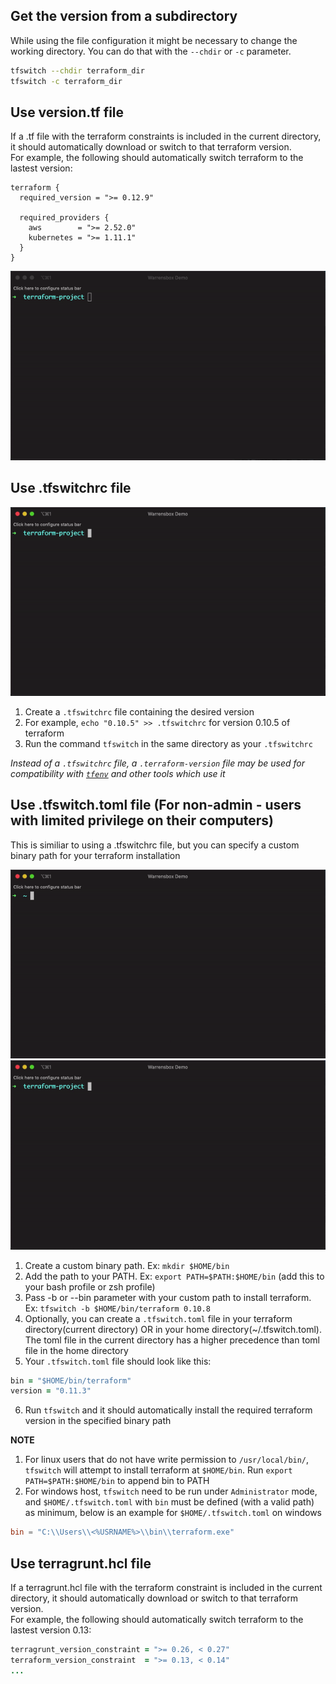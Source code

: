 ## Get the version from a subdirectory

While using the file configuration it might be necessary to change the working directory. You can do that with the `--chdir` or `-c` parameter.

```bash
tfswitch --chdir terraform_dir
tfswitch -c terraform_dir
```

## Use version.tf file

If a .tf file with the terraform constraints is included in the current directory, it should automatically download or switch to that terraform version.  
For example, the following should automatically switch terraform to the lastest version:  

```
terraform {
  required_version = ">= 0.12.9"

  required_providers {
    aws        = ">= 2.52.0"
    kubernetes = ">= 1.11.1"
  }
}
```

![versiontf](../static/versiontf.gif "Use version.tf")

## Use .tfswitchrc file

![tfswitchrc](../static/tfswitch-v6.gif)

1. Create a `.tfswitchrc` file containing the desired version
2. For example, `echo "0.10.5" >> .tfswitchrc` for version 0.10.5 of terraform
3. Run the command `tfswitch` in the same directory as your `.tfswitchrc`

*Instead of a `.tfswitchrc` file, a `.terraform-version` file may be used for compatibility with [`tfenv`](https://github.com/tfutils/tfenv#terraform-version-file) and other tools which use it*

## Use .tfswitch.toml file  (For non-admin - users with limited privilege on their computers)

This is similiar to using a .tfswitchrc file, but you can specify a custom binary path for your terraform installation

![toml1](../static/tfswitch-v7.gif)
![toml2](../static/tfswitch-v8.gif)

1. Create a custom binary path. Ex: `mkdir $HOME/bin`
2. Add the path to your PATH. Ex: `export PATH=$PATH:$HOME/bin` (add this to your bash profile or zsh profile)
3. Pass -b or --bin parameter with your custom path to install terraform. Ex: `tfswitch -b $HOME/bin/terraform 0.10.8 `
4. Optionally, you can create a `.tfswitch.toml` file in your terraform directory(current directory) OR in your home directory(~/.tfswitch.toml). The toml file in the current directory has a higher precedence than toml file in the home directory
5. Your `.tfswitch.toml` file should look like this:

```ruby
bin = "$HOME/bin/terraform"
version = "0.11.3"
```

6. Run `tfswitch` and it should automatically install the required terraform version in the specified binary path

**NOTE**

1. For linux users that do not have write permission to `/usr/local/bin/`, `tfswitch` will attempt to install terraform at `$HOME/bin`. Run `export PATH=$PATH:$HOME/bin` to append bin to PATH  
2. For windows host, `tfswitch` need to be run under `Administrator` mode, and `$HOME/.tfswitch.toml` with `bin` must be defined (with a valid path) as minimum, below is an example for `$HOME/.tfswitch.toml` on windows

```toml
bin = "C:\\Users\\<%USRNAME%>\\bin\\terraform.exe"
```

## Use terragrunt.hcl file

If a terragrunt.hcl file with the terraform constraint is included in the current directory, it should automatically download or switch to that terraform version.  
For example, the following should automatically switch terraform to the lastest version 0.13:

```ruby
terragrunt_version_constraint = ">= 0.26, < 0.27"
terraform_version_constraint  = ">= 0.13, < 0.14"
...
```

